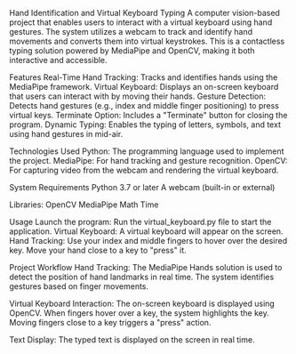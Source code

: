Hand Identification and Virtual Keyboard Typing
A computer vision-based project that enables users to interact with a virtual keyboard using hand gestures. The system utilizes a webcam to track and identify hand movements and converts them into virtual keystrokes. This is a contactless typing solution powered by MediaPipe and OpenCV, making it both interactive and accessible.

Features
Real-Time Hand Tracking: Tracks and identifies hands using the MediaPipe framework.
Virtual Keyboard: Displays an on-screen keyboard that users can interact with by moving their hands.
Gesture Detection: Detects hand gestures (e.g., index and middle finger positioning) to press virtual keys.
Terminate Option: Includes a "Terminate" button for closing the program.
Dynamic Typing: Enables the typing of letters, symbols, and text using hand gestures in mid-air.

Technologies Used
Python: The programming language used to implement the project.
MediaPipe: For hand tracking and gesture recognition.
OpenCV: For capturing video from the webcam and rendering the virtual keyboard.

System Requirements
Python 3.7 or later
A webcam (built-in or external)

Libraries:
OpenCV
MediaPipe
Math
Time

Usage
Launch the program: Run the virtual_keyboard.py file to start the application.
Virtual Keyboard: A virtual keyboard will appear on the screen.
Hand Tracking:
Use your index and middle fingers to hover over the desired key.
Move your hand close to a key to "press" it.

Project Workflow
Hand Tracking:
The MediaPipe Hands solution is used to detect the position of hand landmarks in real time.
The system identifies gestures based on finger movements.

Virtual Keyboard Interaction:
The on-screen keyboard is displayed using OpenCV.
When fingers hover over a key, the system highlights the key.
Moving fingers close to a key triggers a "press" action.

Text Display:
The typed text is displayed on the screen in real time.
